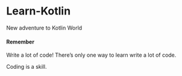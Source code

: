 # Learn-Kotlin
New adventure to Kotlin World

#### Remember
Write a lot of code!
There’s only one way to learn write a lot of code.

Coding is a skill.

